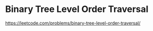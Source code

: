 # Binary Tree Level Order Traversal

https://leetcode.com/problems/binary-tree-level-order-traversal/